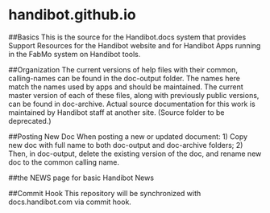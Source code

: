 # handibot.github.io

##Basics
This is the source for the Handibot.docs system that provides Support Resources for the Handibot website and for Handibot Apps running in the FabMo system on Handibot tools.

##Organization
The current versions of help files with their common, calling-names can be found in the doc-output folder. The names here match the names used by apps and should be maintained. The current master version of each of these files, along with previously public versions, can be found in doc-archive. Actual source documentation for this work is maintained by Handibot staff at another site. (Source folder to be deprecated.)

##Posting New Doc
When posting a new or updated document: 1) Copy new doc with full name to both doc-output and doc-archive folders; 2) Then, in doc-output, delete the existing version of the doc, and rename new doc to the common calling name.

##the NEWS page for basic Handibot News

##Commit Hook
This repository will be synchronized with docs.handibot.com via commit hook.

